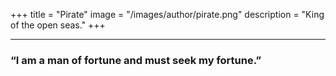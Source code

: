 +++
title = "Pirate"
image = "/images/author/pirate.png"
description = "King of the open seas."
+++

---

###  “I am a man of fortune and must seek my fortune.”
